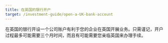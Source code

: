 ```yaml
---
title: 在英国的银行开户
target: /investment-guide/open-a-UK-bank-account
---
```


在英国的银行开设一个公司账户有利于您的企业在英国开展业务。只需谨记，开户过程最多可能需要三个月时间，而且有可能需要您亲临英国来办理手续。